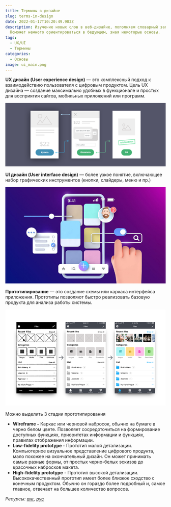 ```yaml
---
title: Термины в дизайне
slug: terms-in-design
date: 2022-01-17T10:20:49.903Z
description: Изучение новых слов в веб-дизайне, пополняем словарный запас.
  Поможет немного ориентироваться в бедующем, зная некоторые основы.
tags:
  - UX/UI
  - Термины
categories:
  - Основы
image: ui_main.png
---
```

**UX дизайн** **(User experience design)** — это комплексный подход к взаимодействию пользователя с цифровым продуктом. Цель UX дизайна — создание максимально удобных в функционале и простых для восприятия сайтов, мобильных приложений или программ.

![](без-имени.png)

**UI дизайн (User interface design)** — более узкое понятие, включающее набор графических инструментов (кнопки, слайдеры, меню и пр.)

![](vu6u1xecovpuuin5pprxi2yatbc.jpeg)

**Прототипирование** — это создание схемы или каркаса интерфейса приложения. Прототипы позволяют быстро реализовать базовую продукта для анализа работы системы.

![](image5_lxhybq6.png)

Можно выделить 3 стадии прототипирования 

* **Wireframe -** Каркас или черновой набросок, обычно на бумаге в черно белом цвете. Позволяет сосредоточиться на формирование доступных функциях, приоритетах информации и функциях, правилах отображения информации.
* **Low-fidelity prototype -** Прототип малой детализации. Компьютерное визуальное представление цифрового продукта, мало похожее на окончательный дизайн. Он может принимать самые разные формы, от простых черно-белых эскизов до красочных набросков макета. 
* **High-fidelity prototype** - Прототип высокой детализации. Высококачественный прототип имеет более близкое сходство с конечным продуктом. Обычно он гораздо более подробный и, самое главное, отвечает на большее количество вопросов. 

*Ресурсы: [анг](https://medium.com/7ninjas/low-fidelity-vs-high-fidelity-prototypes-903a7befaa5a), [рус](https://dou.ua/lenta/articles/prototyping-for-managers/)*